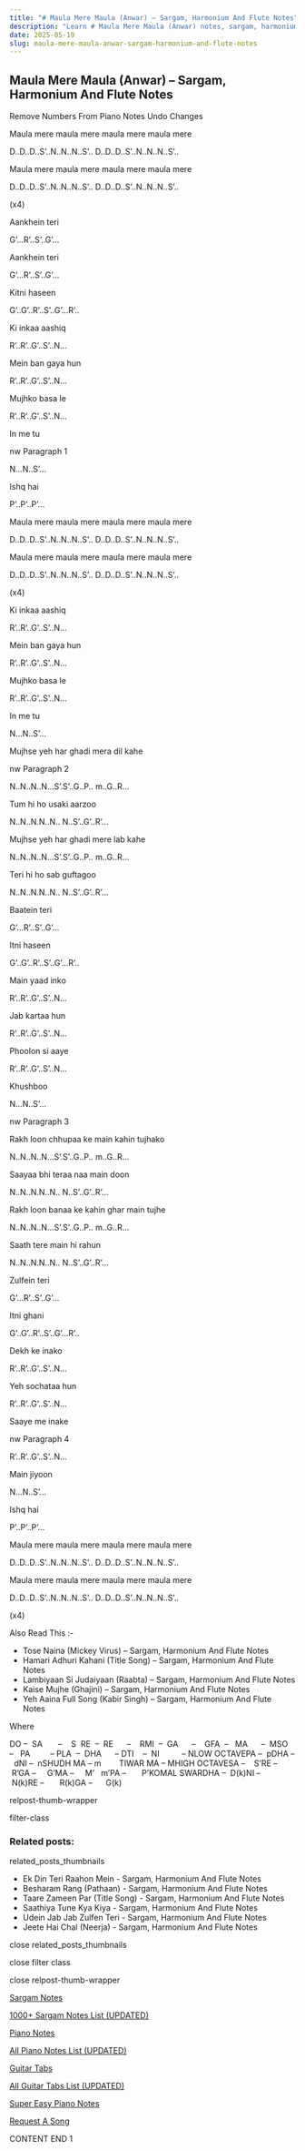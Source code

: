 ```yaml
---
title: "# Maula Mere Maula (Anwar) – Sargam, Harmonium And Flute Notes"
description: "Learn # Maula Mere Maula (Anwar) notes, sargam, harmonium notations and flute notes. Easy step-by-step tutorial for beginners."
date: 2025-05-19
slug: maula-mere-maula-anwar-sargam-harmonium-and-flute-notes
---
```


## Maula Mere Maula (Anwar) – Sargam, Harmonium And Flute Notes

Remove Numbers From Piano Notes
Undo Changes

Maula mere maula mere maula mere maula mere

D..D..D..S’..N..N..N..S’.. D..D..D..S’..N..N..N..S’..

Maula mere maula mere maula mere maula mere

D..D..D..S’..N..N..N..S’.. D..D..D..S’..N..N..N..S’..

(x4)

Aankhein teri

G’…R’..S’..G’…

Aankhein teri

G’…R’..S’..G’…

Kitni haseen

G’..G’..R’..S’..G’…R’..

Ki inkaa aashiq

R’..R’..G’..S’..N…

Mein ban gaya hun

R’..R’..G’..S’..N…

Mujhko basa le

R’..R’..G’..S’..N…

In me tu

nw Paragraph 1

N…N..S’…

Ishq hai

P’..P’..P’…

Maula mere maula mere maula mere maula mere

D..D..D..S’..N..N..N..S’.. D..D..D..S’..N..N..N..S’..

Maula mere maula mere maula mere maula mere

D..D..D..S’..N..N..N..S’.. D..D..D..S’..N..N..N..S’..

(x4)

Ki inkaa aashiq

R’..R’..G’..S’..N…

Mein ban gaya hun

R’..R’..G’..S’..N…

Mujhko basa le

R’..R’..G’..S’..N…

In me tu

N…N..S’…

Mujhse yeh har ghadi mera dil kahe

nw Paragraph 2

N..N..N..N…S’.S’..G..P.. m..G..R…

Tum hi ho usaki aarzoo

N..N..N.N..N.. N..S’..G’..R’…

Mujhse yeh har ghadi mere lab kahe

N..N..N..N…S’.S’..G..P.. m..G..R…

Teri hi ho sab guftagoo

N..N..N.N..N.. N..S’..G’..R’…

Baatein teri

G’…R’..S’..G’…

Itni haseen

G’..G’..R’..S’..G’…R’..

Main yaad inko

R’..R’..G’..S’..N…

Jab kartaa hun

R’..R’..G’..S’..N…

Phoolon si aaye

R’..R’..G’..S’..N…

Khushboo

N…N..S’…

nw Paragraph 3

Rakh loon chhupaa ke main kahin tujhako

N..N..N..N…S’.S’..G..P.. m..G..R…

Saayaa bhi teraa naa main doon

N..N..N.N..N.. N..S’..G’..R’…

Rakh loon banaa ke kahin ghar main tujhe

N..N..N..N…S’.S’..G..P.. m..G..R…

Saath tere main hi rahun

N..N..N.N..N.. N..S’..G’..R’…

Zulfein teri

G’…R’..S’..G’…

Itni ghani

G’..G’..R’..S’..G’…R’..

Dekh ke inako

R’..R’..G’..S’..N…

Yeh sochataa hun

R’..R’..G’..S’..N…

Saaye me inake

nw Paragraph 4

R’..R’..G’..S’..N…

Main jiyoon

N…N..S’…

Ishq hai

P’..P’..P’…

Maula mere maula mere maula mere maula mere

D..D..D..S’..N..N..N..S’.. D..D..D..S’..N..N..N..S’..

Maula mere maula mere maula mere maula mere

D..D..D..S’..N..N..N..S’.. D..D..D..S’..N..N..N..S’..

(x4)

Also Read This :-

* Tose Naina (Mickey Virus) – Sargam, Harmonium And Flute Notes
* Hamari Adhuri Kahani (Title Song) – Sargam, Harmonium And Flute Notes
* Lambiyaan Si Judaiyaan (Raabta) – Sargam, Harmonium And Flute Notes
* Kaise Mujhe (Ghajini) – Sargam, Harmonium And Flute Notes
* Yeh Aaina Full Song (Kabir Singh) – Sargam, Harmonium And Flute Notes

Where

DO –  SA       –    S  RE  –  RE      –    RMI  –  GA      –    GFA  –   MA      –  MSO  –   PA         – PLA  –  DHA      – DTI    –  NI          – NLOW OCTAVEPA –  pDHA –  dNI –  nSHUDH MA – m        TIWAR MA – MHIGH OCTAVESA –    S’RE –     R’GA –     G’MA –     M’   m’PA –       P’KOMAL SWARDHA –  D(k)NI –       N(k)RE –       R(k)GA –      G(k)

relpost-thumb-wrapper

filter-class

### Related posts:

related_posts_thumbnails

* Ek Din Teri Raahon Mein - Sargam, Harmonium And Flute Notes
* Besharam Rang (Pathaan) - Sargam, Harmonium And Flute Notes
* Taare Zameen Par (Title Song) - Sargam, Harmonium And Flute Notes
* Saathiya Tune Kya Kiya - Sargam, Harmonium And Flute Notes
* Udein Jab Jab Zulfen Teri - Sargam, Harmonium And Flute Notes
* Jeete Hai Chal (Neerja) - Sargam, Harmonium And Flute Notes

close related_posts_thumbnails

close filter class

close relpost-thumb-wrapper

[Sargam Notes](https://www.notationsworld.com/sargam-notes.html)

[1000+ Sargam Notes List (UPDATED)](https://www.notationsworld.com/all-songs-list-sargam-notes.html)

[Piano Notes](https://www.notationsworld.com/piano-notes.html)

[All Piano Notes List (UPDATED)](https://www.notationsworld.com/all-songs-list-piano-notes.html)

[Guitar Tabs](https://www.notationsworld.com/guitar-tabs.html)

[All Guitar Tabs List (UPDATED)](https://www.notationsworld.com/all-songs-list-guitar-tabs.html)

[Super Easy Piano Notes](https://studywall.in/)

[Request A Song](https://www.notationsworld.com/request-a-song.html)

CONTENT END 1

